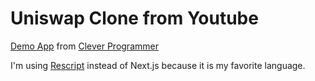 # Uniswap Clone from Youtube

[Demo App](https://www.youtube.com/watch?v=xXxjRzdYIss) from [Clever Programmer](https://www.youtube.com/channel/UCqrILQNl5Ed9Dz6CGMyvMTQ)

I'm using [Rescript](https://rescript-lang.org/) instead of Next.js because it is my favorite language.
